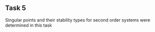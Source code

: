 ## Task 5

Singular points and their stability types for second order systems were determined in this task
